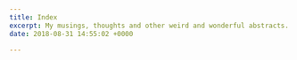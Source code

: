 ```yaml
---
title: Index
excerpt: My musings, thoughts and other weird and wonderful abstracts.
date: 2018-08-31 14:55:02 +0000

---
```

